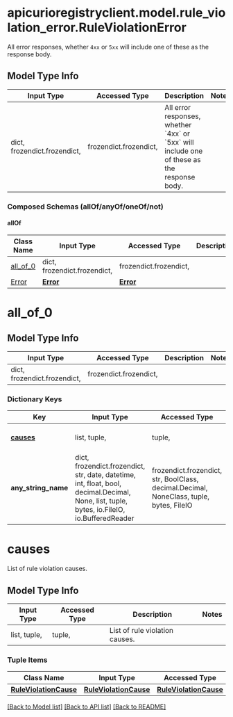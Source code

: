 # apicurioregistryclient.model.rule_violation_error.RuleViolationError

All error responses, whether `4xx` or `5xx` will include one of these as the response body.

## Model Type Info
Input Type | Accessed Type | Description | Notes
------------ | ------------- | ------------- | -------------
dict, frozendict.frozendict,  | frozendict.frozendict,  | All error responses, whether &#x60;4xx&#x60; or &#x60;5xx&#x60; will include one of these as the response body. | 

### Composed Schemas (allOf/anyOf/oneOf/not)
#### allOf
Class Name | Input Type | Accessed Type | Description | Notes
------------- | ------------- | ------------- | ------------- | -------------
[all_of_0](#all_of_0) | dict, frozendict.frozendict,  | frozendict.frozendict,  |  | 
[Error](Error.md) | [**Error**](Error.md) | [**Error**](Error.md) |  | 

# all_of_0

## Model Type Info
Input Type | Accessed Type | Description | Notes
------------ | ------------- | ------------- | -------------
dict, frozendict.frozendict,  | frozendict.frozendict,  |  | 

### Dictionary Keys
Key | Input Type | Accessed Type | Description | Notes
------------ | ------------- | ------------- | ------------- | -------------
**[causes](#causes)** | list, tuple,  | tuple,  | List of rule violation causes. | 
**any_string_name** | dict, frozendict.frozendict, str, date, datetime, int, float, bool, decimal.Decimal, None, list, tuple, bytes, io.FileIO, io.BufferedReader | frozendict.frozendict, str, BoolClass, decimal.Decimal, NoneClass, tuple, bytes, FileIO | any string name can be used but the value must be the correct type | [optional]

# causes

List of rule violation causes.

## Model Type Info
Input Type | Accessed Type | Description | Notes
------------ | ------------- | ------------- | -------------
list, tuple,  | tuple,  | List of rule violation causes. | 

### Tuple Items
Class Name | Input Type | Accessed Type | Description | Notes
------------- | ------------- | ------------- | ------------- | -------------
[**RuleViolationCause**](RuleViolationCause.md) | [**RuleViolationCause**](RuleViolationCause.md) | [**RuleViolationCause**](RuleViolationCause.md) |  | 

[[Back to Model list]](../../README.md#documentation-for-models) [[Back to API list]](../../README.md#documentation-for-api-endpoints) [[Back to README]](../../README.md)

